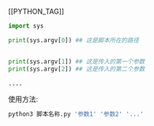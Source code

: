 [[PYTHON_TAG]]

```python
import sys

print(sys.argv[0]) ## 这是脚本所在的路径


print(sys.argv[1]) ## 这是传入的第一个参数
print(sys.argv[2]) ## 这是传入的第二个参数

....
```

使用方法:

```python
python3 脚本名称.py '参数1' '参数2' '...'
```


